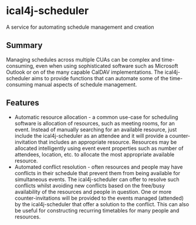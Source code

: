 # ical4j-scheduler
A service for automating schedule management and creation

## Summary
Managing schedules across multiple CUAs can be complex and time-consuming, even when using sophisticated software such as Microsoft Outlook or on of the many capable CalDAV implementations. The ical4j-scheduler aims to provide functions that can automate some of the time-consuming manual aspects of schedule management.

## Features
* Automatic resource allocation - a common use-case for scheduling software is allocation of resources, such as meeting rooms, for an event. Instead of manually searching for an available resource, just include the ical4j-scheduler as an attendee and it will provide a counter-invitation that includes an appropriate resource. Resources may be allocated intelligently using event event properties such as number of attendees, location, etc. to allocate the most appropriate available resource.
* Automated conflict resolution - often resources and people may have conflicts in their schedule that prevent them from being available for simultaneous events. The ical4j-scheduler can offer to resolve such conflicts whilst avoiding new conflicts based on the free/busy availability of the resources and people in question. One or more counter-invitations will be provided to the events managed (attended) by the ical4j-scheduler that offer a solution to the conflict. This can also be useful for constructing recurring timetables for many people and resources.
